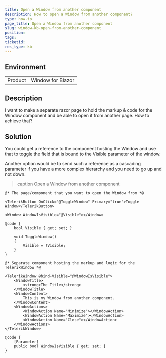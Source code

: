 ```yaml
---
title: Open a Window from another component
description: How to open a Window from another component?
type: how-to
page_title: Open a Window from another component
slug: window-kb-open-from-another-component
position: 
tags: 
ticketid:
res_type: kb
---
```


## Environment
<table>
	<tbody>
		<tr>
			<td>Product</td>
			<td>Window for Blazor</td>
		</tr>
	</tbody>
</table>


## Description

I want to make a separate razor page to hold the markup & code for the Window component and be able to open it from another page. How to achieve that?

## Solution

You could get a reference to the component hosting the Window and use that to toggle the field that is bound to the Visible parameter of the window.

Another option would be to send such a reference as a cascading parameter if you have a more complex hierarchy and you need to go up and not down.


>caption Open a Window from another component


````MainPage.razor
@* The page/component that you want to open the Window from *@

<TelerikButton OnClick="@ToggleWindow" Primary="true">Toggle Window</TelerikButton>

<Window WindowIsVisible="@Visible"></Window>

@code {
    bool Visible { get; set; }

    void ToggleWindow()
    {
        Visible = !Visible;
    }
}
````
````Window.razor
@* Separate component hosting the markup and logic for the TelerikWindow *@

<TelerikWindow @bind-Visible="@WindowIsVisible">
    <WindowTitle>
        <strong>The Title</strong>
    </WindowTitle>
    <WindowContent>
        This is my Window from another component.
    </WindowContent>
    <WindowActions>
        <WindowAction Name="Minimize"></WindowAction>
        <WindowAction Name="Maximize"></WindowAction>
        <WindowAction Name="Close"></WindowAction>
    </WindowActions>
</TelerikWindow>

@code {
    [Parameter]
    public bool WindowIsVisible { get; set; }
}
````
